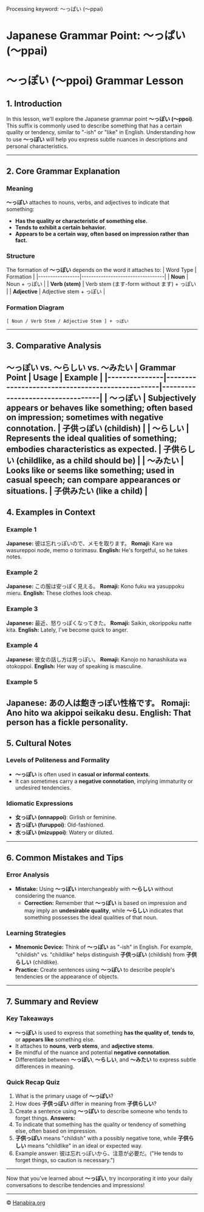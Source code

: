Processing keyword: ～っぱい (〜ppai)
# Japanese Grammar Point: ～っぱい (〜ppai)
# ～っぽい (〜ppoi) Grammar Lesson
## 1. Introduction
In this lesson, we'll explore the Japanese grammar point **～っぽい (〜ppoi)**. This suffix is commonly used to describe something that has a certain quality or tendency, similar to "-ish" or "like" in English. Understanding how to use **～っぽい** will help you express subtle nuances in descriptions and personal characteristics.

---
## 2. Core Grammar Explanation
### Meaning
**～っぽい** attaches to nouns, verbs, and adjectives to indicate that something:
- **Has the quality or characteristic of something else.**
- **Tends to exhibit a certain behavior.**
- **Appears to be a certain way, often based on impression rather than fact.**
### Structure
The formation of **～っぽい** depends on the word it attaches to:
| Word Type       | Formation                        |
|-----------------|----------------------------------|
| **Noun**        | Noun + っぽい                   |
| **Verb (stem)** | Verb stem (ます-form without ます) + っぽい |
| **Adjective**   | Adjective stem + っぽい           |
### Formation Diagram
```
[ Noun / Verb Stem / Adjective Stem ] + っぽい
```
---
## 3. Comparative Analysis
**～っぽい** vs. **～らしい** vs. **～みたい**
| Grammar Point | Usage                                           | Example                          |
|---------------|-------------------------------------------------|----------------------------------|
| **～っぽい**      | Subjectively appears or behaves like something; often based on impression; sometimes with negative connotation. | 子供っぽい (childish)            |
| **～らしい**      | Represents the ideal qualities of something; embodies characteristics as expected. | 子供らしい (childlike, as a child should be) |
| **～みたい**      | Looks like or seems like something; used in casual speech; can compare appearances or situations. | 子供みたい (like a child)        |
---
## 4. Examples in Context
### Example 1
**Japanese:** 彼は忘れっぽいので、メモを取ります。
**Romaji:** Kare wa wasureppoi node, memo o torimasu.
**English:** He's forgetful, so he takes notes.
### Example 2
**Japanese:** この服は安っぽく見える。
**Romaji:** Kono fuku wa yasuppoku mieru.
**English:** These clothes look cheap.
### Example 3
**Japanese:** 最近、怒りっぽくなってきた。
**Romaji:** Saikin, okorippoku natte kita.
**English:** Lately, I've become quick to anger.
### Example 4
**Japanese:** 彼女の話し方は男っぽい。
**Romaji:** Kanojo no hanashikata wa otokoppoi.
**English:** Her way of speaking is masculine.
### Example 5
**Japanese:** あの人は飽きっぽい性格です。
**Romaji:** Ano hito wa akippoi seikaku desu.
**English:** That person has a fickle personality.
---
## 5. Cultural Notes
### Levels of Politeness and Formality
- **～っぽい** is often used in **casual or informal contexts**.
- It can sometimes carry a **negative connotation**, implying immaturity or undesired tendencies.
### Idiomatic Expressions
- **女っぽい (onnappoi)**: Girlish or feminine.
- **古っぽい (furuppoi)**: Old-fashioned.
- **水っぽい (mizuppoi)**: Watery or diluted.
---
## 6. Common Mistakes and Tips
### Error Analysis
- **Mistake:** Using **～っぽい** interchangeably with **～らしい** without considering the nuance.
  - **Correction:** Remember that **～っぽい** is based on impression and may imply an **undesirable quality**, while **～らしい** indicates that something possesses the ideal qualities of that noun.
### Learning Strategies
- **Mnemonic Device:** Think of **～っぽい** as "-ish" in English. For example, "childish" vs. "childlike" helps distinguish **子供っぽい** (childish) from **子供らしい** (childlike).
- **Practice:** Create sentences using **～っぽい** to describe people's tendencies or the appearance of objects.
---
## 7. Summary and Review
### Key Takeaways
- **～っぽい** is used to express that something **has the quality of**, **tends to**, or **appears like** something else.
- It attaches to **nouns**, **verb stems**, and **adjective stems**.
- Be mindful of the nuance and potential **negative connotation**.
- Differentiate between **～っぽい**, **～らしい**, and **～みたい** to express subtle differences in meaning.
### Quick Recap Quiz
1. What is the primary usage of **～っぽい**?
2. How does **子供っぽい** differ in meaning from **子供らしい**?
3. Create a sentence using **～っぽい** to describe someone who tends to forget things.
**Answers:**
1. To indicate that something has the quality or tendency of something else, often based on impression.
2. **子供っぽい** means "childish" with a possibly negative tone, while **子供らしい** means "childlike" in an ideal or expected way.
3. Example answer: 彼は忘れっぽいから、注意が必要だ。("He tends to forget things, so caution is necessary.")
---
Now that you've learned about **～っぽい**, try incorporating it into your daily conversations to describe tendencies and impressions!


---

© [Hanabira.org](https://hanabira.org)
